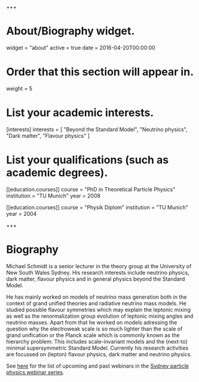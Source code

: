 +++
# About/Biography widget.
widget = "about"
active = true
date = 2016-04-20T00:00:00

# Order that this section will appear in.
weight = 5

# List your academic interests.
[interests]
  interests = [
    "Beyond the Standard Model",
    "Neutrino physics",
    "Dark matter",
    "Flavour physics"
  ]

# List your qualifications (such as academic degrees).
[[education.courses]]
  course = "PhD in Theoretical Particle Physics"
  institution = "TU Munich"
  year = 2008

[[education.courses]]
  course = "Physik Diplom"
  institution = "TU Munich"
  year = 2004

+++

# Biography

Michael Schmidt is a senior lecturer in the theory group at the University of New South Wales Sydney. His research interests include neutrino physics, dark matter, flavour physics and in general physics beyond the Standard Model.

He has mainly worked on models of neutrino mass generation both in the context of grand unified theories and radiative neutrino mass models. He studied possible flavour symmetries which may explain the leptonic mixing as well as the renormalization group evolution of leptonic mixing angles and neutrino masses. Apart from that he worked on models adressing the question why the electroweak scale is so much lighter than the scale of grand unification or the Planck scale which is commonly known as the hierarchy problem: This includes scale-invariant models and the (next-to) minimal supersymmetric Standard Model. Currently his research activities are focussed on (lepton) flavour physics, dark matter and neutrino physics.

See [here](https://hep.cai-schmidt.org/webinar/) for the list of upcoming and past webinars in the [Sydney particle physics webinar series](https://hep.cai-schmidt.org/webinar/).
